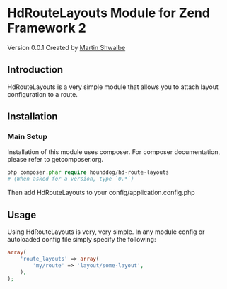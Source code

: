 # HdRouteLayouts Module for Zend Framework 2

Version 0.0.1 Created by [Martin Shwalbe](https://hounddog.github.com)

## Introduction

HdRouteLayouts is a very simple module that allows you to attach layout configuration to a route.

## Installation

### Main Setup

Installation of this module uses composer. For composer documentation, please refer to getcomposer.org.

```php
php composer.phar require hounddog/hd-route-layouts
# (When asked for a version, type `0.*`)
```
Then add HdRouteLayouts to your config/application.config.php

## Usage

Using HdRouteLayouts is very, very simple. In any module config or autoloaded
config file simply specify the following:

```php
array(
    'route_layouts' => array(
        'my/route' => 'layout/some-layout',
    ),
);
```
